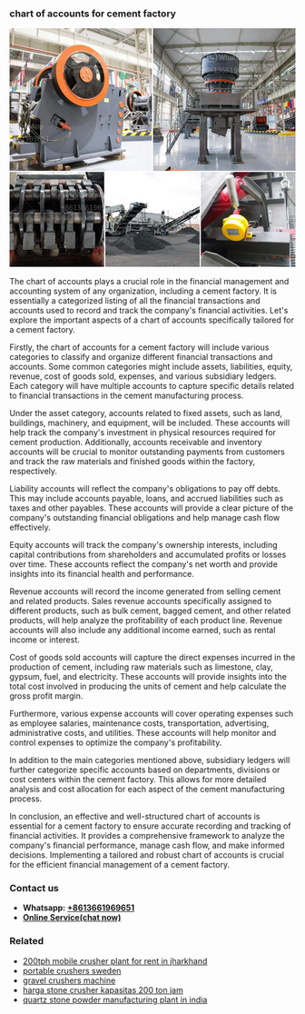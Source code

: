 <h3>chart of accounts for cement factory</h3><img src='1708499287.jpg' alt=''><p>The chart of accounts plays a crucial role in the financial management and accounting system of any organization, including a cement factory. It is essentially a categorized listing of all the financial transactions and accounts used to record and track the company's financial activities. Let's explore the important aspects of a chart of accounts specifically tailored for a cement factory.</p><p>Firstly, the chart of accounts for a cement factory will include various categories to classify and organize different financial transactions and accounts. Some common categories might include assets, liabilities, equity, revenue, cost of goods sold, expenses, and various subsidiary ledgers. Each category will have multiple accounts to capture specific details related to financial transactions in the cement manufacturing process.</p><p>Under the asset category, accounts related to fixed assets, such as land, buildings, machinery, and equipment, will be included. These accounts will help track the company's investment in physical resources required for cement production. Additionally, accounts receivable and inventory accounts will be crucial to monitor outstanding payments from customers and track the raw materials and finished goods within the factory, respectively.</p><p>Liability accounts will reflect the company's obligations to pay off debts. This may include accounts payable, loans, and accrued liabilities such as taxes and other payables. These accounts will provide a clear picture of the company's outstanding financial obligations and help manage cash flow effectively.</p><p>Equity accounts will track the company's ownership interests, including capital contributions from shareholders and accumulated profits or losses over time. These accounts reflect the company's net worth and provide insights into its financial health and performance.</p><p>Revenue accounts will record the income generated from selling cement and related products. Sales revenue accounts specifically assigned to different products, such as bulk cement, bagged cement, and other related products, will help analyze the profitability of each product line. Revenue accounts will also include any additional income earned, such as rental income or interest.</p><p>Cost of goods sold accounts will capture the direct expenses incurred in the production of cement, including raw materials such as limestone, clay, gypsum, fuel, and electricity. These accounts will provide insights into the total cost involved in producing the units of cement and help calculate the gross profit margin.</p><p>Furthermore, various expense accounts will cover operating expenses such as employee salaries, maintenance costs, transportation, advertising, administrative costs, and utilities. These accounts will help monitor and control expenses to optimize the company's profitability.</p><p>In addition to the main categories mentioned above, subsidiary ledgers will further categorize specific accounts based on departments, divisions or cost centers within the cement factory. This allows for more detailed analysis and cost allocation for each aspect of the cement manufacturing process.</p><p>In conclusion, an effective and well-structured chart of accounts is essential for a cement factory to ensure accurate recording and tracking of financial activities. It provides a comprehensive framework to analyze the company's financial performance, manage cash flow, and make informed decisions. Implementing a tailored and robust chart of accounts is crucial for the efficient financial management of a cement factory.</p><h3>Contact us</h3><ul><li><strong>Whatsapp:&nbsp;<a href="https://wa.me/8613661969651">+8613661969651</a></strong></li><li><a href="https://swt.shibang-china.com/?git&amp;zhl&amp;chart of accounts for cement factory"><strong>Online Service(chat now)</strong></a></li></ul><h3>Related</h3><ul><li><a href='200tph mobile crusher plant for rent in jharkhand.md'>200tph mobile crusher plant for rent in jharkhand</a></li><li><a href='portable crushers sweden.md'>portable crushers sweden</a></li><li><a href='gravel crushers machine.md'>gravel crushers machine</a></li><li><a href='harga stone crusher kapasitas 200 ton jam.md'>harga stone crusher kapasitas 200 ton jam</a></li><li><a href='quartz stone powder manufacturing plant in india.md'>quartz stone powder manufacturing plant in india</a></li></ul>